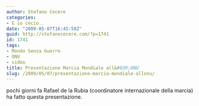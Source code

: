 ```yaml
---
author: Stefano Cecere
categories:
- E io cecio..
date: "2009-05-07T16:45:58Z"
guid: http://stefanocecere.com/?p=1741
id: 1741
tags:
- Mondo Senza Guerre
- ONU
- video
title: Presentazione Marcia Mondiale all&#039;ONU
slug: /2009/05/07/presentazione-marcia-mondiale-allonu/
---
```


pochi giorni fa Rafael de la Rubia (coordinatore internazionale della marcia) ha fatto questa presentazione.